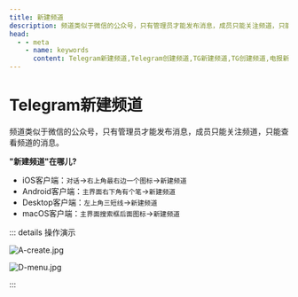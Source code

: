 ```yaml
---
title: 新建频道
description: 频道类似于微信的公众号，只有管理员才能发布消息，成员只能关注频道，只能查看频道的消息。本文介绍了如何创建Telegram频道。访问TGwiki - Telegram知识库，了解更多Telegram使用技巧。
head:
  - - meta
    - name: keywords
      content: Telegram新建频道,Telegram创建频道,TG新建频道,TG创建频道,电报新建频道,电报创建频道,Telegram功能,TGwiki,Telegram知识库
---
```


# Telegram新建频道

频道类似于微信的公众号，只有管理员才能发布消息，成员只能关注频道，只能查看频道的消息。

**"新建频道"在哪儿?**

- iOS客户端：`对话`->`右上角最右边一个图标`->`新建频道`
- Android客户端：`主界面右下角有个笔`->`新建频道`
- Desktop客户端：`左上角三短线`->`新建频道`
- macOS客户端：`主界面搜索框后面图标`->`新建频道`

::: details 操作演示

![A-create.jpg](https://cdn.jsdelivr.net/gh/tgwiki/images/A/create.jpg)

![D-menu.jpg](https://cdn.jsdelivr.net/gh/tgwiki/images/D/menu.jpg)

:::
